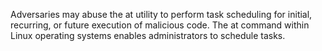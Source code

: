 Adversaries may abuse the at utility to perform task scheduling for initial, recurring, or future execution of malicious code. The at command within Linux operating systems enables administrators to schedule tasks.
